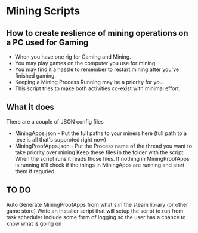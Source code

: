 # Mining Scripts
## How to create reslience of mining operations on a PC used for Gaming
* When you have one rig for Gaming and Mining.
* You may play games on the computer you use for mining.
* You may find it a hassle to remember to restart mining after you've finished gaming.
* Keeping a Mining Process Running may be a priority for you.
* This script tries to make both activities co-exist with minimal effort.
## What it does
There are a couple of JSON config files 
* MiningApps.json - Put the full paths to your miners here (full path to a .exe is all that's supproted right now)
* MiningProofApps.json - Put the Process name of the thread you want to take priority over mining
Keep these files in the folder with the script.
When the script runs it reads those files. If nothing in MiningProofApps is running it'll check if the things in MiningApps are running and start them if requried.
## TO DO
Auto Generate MiningProofApps from what's in the steam library (or other game store)
Write an Installer script that will setup the script to run from task scheduler
Include some form of logging so the user has a chance to know what is going on  